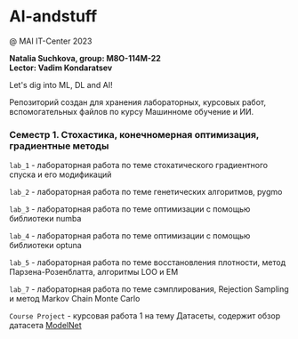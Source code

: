 # AI-andstuff
@ MAI IT-Center 2023 

**Natalia Suchkova, group: М8О-114М-22**\
**Lector: Vadim Kondaratsev**

Let's dig into ML, DL and AI!

Репозиторий создан для хранения лабораторных, курсовых работ, вспомогательных файлов по курсу Машинноме обучение и ИИ.

### Семестр 1. Стохастика, конечномерная оптимизация, градиентные методы

`lab_1` - лабораторная работа по теме стохатического градиентного спуска и его модификаций

`lab_2` - лабораторная работа по теме генетических алгоритмов, pygmo

`lab_3` - лабораторная работа по теме оптимизации с помощью библиотеки numba

`lab_4` - лабораторная работа по теме оптимизации с помощью библиотеки optuna

`lab_5` - лабораторная работа по теме восстановления плотности, метод Парзена-Розенблатта, алгоритмы LOO и EM

`lab_7` - лабораторная работа по теме сэмплирования, Rejection Sampling и метод Markov Chain Monte Carlo

`Course Project` - курсовая работа 1 на тему Датасеты, содержит обзор датасета [ModelNet](https://paperswithcode.com/dataset/modelnet)
